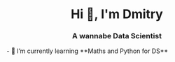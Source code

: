 <h1 align="center">Hi 👋, I'm Dmitry</h1>
<h3 align="center">A wannabe Data Scientist</h3>
- 🌱 I’m currently learning **Maths and Python for DS**